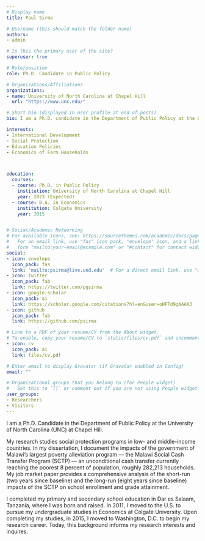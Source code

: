 ```yaml
---
# Display name
title: Paul Sirma

# Username (this should match the folder name)
authors:
- admin

# Is this the primary user of the site?
superuser: true

# Role/position
role: Ph.D. Candidate in Public Policy

# Organizations/Affiliations
organizations:
- name: University of North Carolina at Chapel Hill
  url: "https://www.unc.edu/"

# Short bio (displayed in user profile at end of posts)
bio: I am a Ph.D. candidate in the Department of Public Policy at the University of North Carolina (UNC) at Chapel Hill. In my research, I study social protection programs and education policies in the low- and middle-income countries.

interests:
- International Development
- Social Protection
- Education Policies
- Economics of Farm Households



education:
  courses:
  - course: Ph.D. in Public Policy
    institution: University of North Carolina at Chapel Hill
    year: 2023 (Expected)
  - course: B.A. in Economics
    institution: Colgate University
    year: 2015


# Social/Academic Networking
# For available icons, see: https://sourcethemes.com/academic/docs/page-builder/#icons
#   For an email link, use "fas" icon pack, "envelope" icon, and a link in the
#   form "mailto:your-email@example.com" or "#contact" for contact widget.
social:
- icon: envelope
  icon_pack: fas
  link: 'mailto:psirma@live.und.edu'  # For a direct email link, use "mailto:psirma@live.und.edu".
- icon: twitter
  icon_pack: fab
  link: https://twitter.com/pgsirma
- icon: google-scholar
  icon_pack: ai
  link: https://scholar.google.com/citations?hl=en&user=oHFTd9gAAAAJ
- icon: github
  icon_pack: fab
  link: https://github.com/psirma

# Link to a PDF of your resume/CV from the About widget.
# To enable, copy your resume/CV to `static/files/cv.pdf` and uncomment the lines below.
- icon: cv
  icon_pack: ai
  link: files/cv.pdf

# Enter email to display Gravatar (if Gravatar enabled in Config)
email: ""

# Organizational groups that you belong to (for People widget)
#   Set this to `[]` or comment out if you are not using People widget.
user_groups:
- Researchers
- Visitors
---
```



I am a Ph.D. Candidate in the Department of Public Policy at the University of North Carolina (UNC) at Chapel Hill.

My research studies social protection programs in low- and middle-income countries. In my dissertation, I document the impacts of the government of Malawi’s largest poverty alleviation program — the Malawi Social Cash Transfer Program (SCTP) — an unconditional cash transfer currently reaching the poorest 8 percent of population, roughly 282,213 households. My job market paper provides a comprehensive analysis of the short-run (two years since baseline) and the long-run (eight years since baseline) impacts of the SCTP on school enrollment and grade attainment.

I completed my primary and secondary school education in Dar es Salaam, Tanzania, where I was born and raised. In 2011, I moved to the U.S. to pursue my undergraduate studies in Economics at Colgate University. Upon completing my studies, in 2015, I moved to Washington, D.C. to begin my research career. Today, this background informs my research interests and inquires.  
